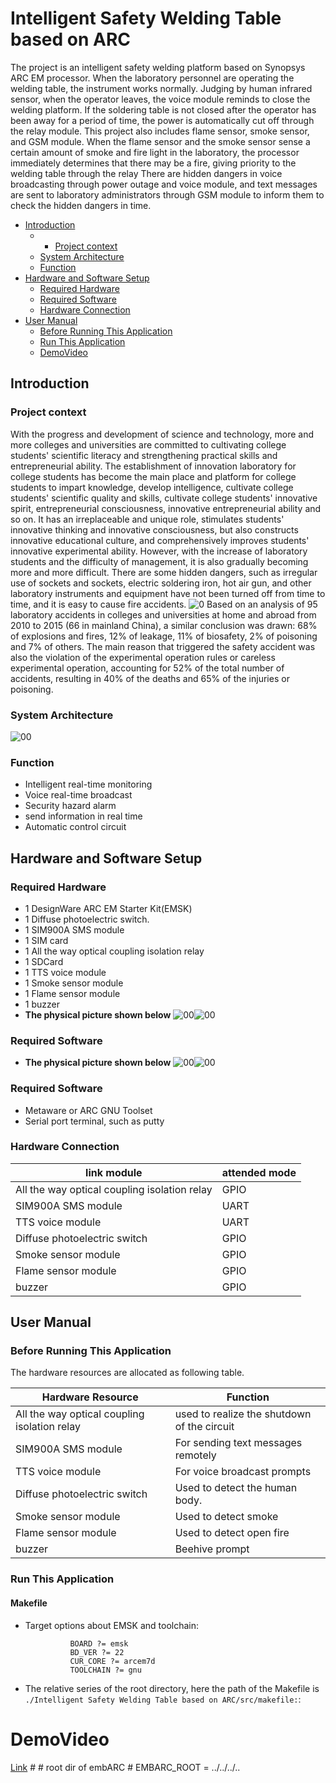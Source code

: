 # Intelligent Safety Welding Table based on ARC
The project is an intelligent safety welding platform based on Synopsys ARC EM processor. When the laboratory personnel are operating the welding table, the instrument works normally. Judging by human infrared sensor, when the operator leaves, the voice module reminds to close the welding platform. If the soldering table is not closed after the operator has been away for a period of time, the power is automatically cut off through the relay module. This project also includes flame sensor, smoke sensor, and GSM module. When the flame sensor and the smoke sensor sense a certain amount of smoke and fire light in the laboratory, the processor immediately determines that there may be a fire, giving priority to the welding table through the relay There are hidden dangers in voice broadcasting through power outage and voice module, and text messages are sent to laboratory administrators through GSM module to inform them to check the hidden dangers in time.
* [Introduction](#introduction)
	*  * [Project context](#project-context)
	* [System Architecture](#system-architecture)
  * [Function](#function)
* [Hardware and Software Setup](#hardware-and-software-setup)
	* [Required Hardware](#required-hardware)
	* [Required Software](#required-software)
	* [Hardware Connection](#hardware-connection)
* [User Manual](#user-manual)
	* [Before Running This Application](#before-running-this-application)
	* [Run This Application](#run-this-application)
	* [DemoVideo](#demovideo)
## Introduction
### Project context
With the progress and development of science and technology, more and more colleges and universities are committed to cultivating college students' scientific literacy and strengthening practical skills and entrepreneurial ability. The establishment of innovation laboratory for college students has become the main place and platform for college students to impart knowledge, develop intelligence, cultivate college students' scientific quality and skills, cultivate college students' innovative spirit, entrepreneurial consciousness, innovative entrepreneurial ability and so on. It has an irreplaceable and unique role, stimulates students' innovative thinking and innovative consciousness, but also constructs innovative educational culture, and comprehensively improves students' innovative experimental ability. However, with the increase of laboratory students and the difficulty of management, it is also gradually becoming more and more difficult. There are some hidden dangers, such as irregular use of sockets and sockets, electric soldering iron, hot air gun, and other laboratory instruments and equipment have not been turned off from time to time, and it is easy to cause fire accidents.
![0](https://github.com/pfli07/Intelligent-protection-system-for-forgotten-children-in-vehicle/blob/master/screenshots/Project%20context.png)
Based on an analysis of 95 laboratory accidents in colleges and universities at home and abroad from 2010 to 2015 (66 in mainland China), a similar conclusion was drawn: 68% of explosions and fires, 12% of leakage, 11% of biosafety, 2% of poisoning and 7% of others. The main reason that triggered the safety accident was also the violation of the experimental operation rules or careless experimental operation, accounting for 52% of the total number of accidents, resulting in 40% of the deaths and 65% of the injuries or poisoning.
### System Architecture
![00](https://github.com/pfli07/Intelligent-protection-system-for-forgotten-children-in-vehicle/blob/master/screenshots/yingwen.png)
### Function
  * Intelligent real-time monitoring
  * Voice real-time broadcast
  * Security hazard alarm
  * send information in real time
  * Automatic control circuit
  ## Hardware and Software Setup
### Required Hardware
* 1 DesignWare ARC EM Starter Kit(EMSK)
* 1 Diffuse photoelectric switch.
* 1 SIM900A SMS module
* 1 SIM card
* 1 All the way optical coupling isolation relay
* 1 SDCard
* 1 TTS voice module
* 1 Smoke sensor module
* 1 Flame sensor module
* 1 buzzer
* **The physical picture shown below**
![00](https://github.com/pfli07/Intelligent-protection-system-for-forgotten-children-in-vehicle/blob/master/screenshots/waiguan.jpg)![00](https://github.com/pfli07/Intelligent-protection-system-for-forgotten-children-in-vehicle/blob/master/screenshots/neibu.jpg)
### Required Software
* **The physical picture shown below**
![00](https://github.com/pfli07/Intelligent-protection-system-for-forgotten-children-in-vehicle/blob/master/screenshots/waiguan.jpg)![00](https://github.com/pfli07/Intelligent-protection-system-for-forgotten-children-in-vehicle/blob/master/screenshots/neibu.jpg)
### Required Software
* Metaware or ARC GNU Toolset
* Serial port terminal, such as putty
### Hardware Connection
|         link module                               |         attended mode            |   
| --------------------------------------------------|----------------------------------|
|   All the way optical coupling isolation relay    |                GPIO              |
|             SIM900A SMS module                    |                UART              |
|              TTS voice module                     |                UART              |
|          Diffuse photoelectric switch             |                GPIO              |
|             Smoke sensor module                   |                GPIO              |
|             Flame sensor module                   |                GPIO              |
|                   buzzer                          |                GPIO              |
## User Manual
### Before Running This Application
The hardware resources are allocated as following table.

|          Hardware Resource                 |                          Function                           |   
| -------------------------------------------| ------------------------------------------------------------|
|All the way optical coupling isolation relay|    used to realize the shutdown of the circuit              |
|            SIM900A SMS module              |   For sending text messages remotely                        |
|             TTS voice module               |           For voice broadcast prompts                       |
|        Diffuse photoelectric switch        |            Used to detect the human body.                   |
|            Smoke sensor module             |             Used to detect smoke                            |
|            Flame sensor module             |              Used to detect open fire                       |
|                  buzzer                    |                   Beehive prompt                            |
### Run This Application


#### Makefile
- Target options about EMSK and toolchain:

                BOARD ?= emsk
                BD_VER ?= 22
                CUR_CORE ?= arcem7d
                TOOLCHAIN ?= gnu
                
- The relative series of the root directory, here the path of the Makefile is<br/> 
`./Intelligent Safety Welding Table based on ARC/src/makefile:`:
# DemoVideo
[Link](http://v.youku.com/v_show/id_XMzYyNjcwOTY4OA==.html?spm=a2hzp.8244740.0.0)
                #
                # root dir of embARC
                #
                EMBARC_ROOT = ../../../..
                
